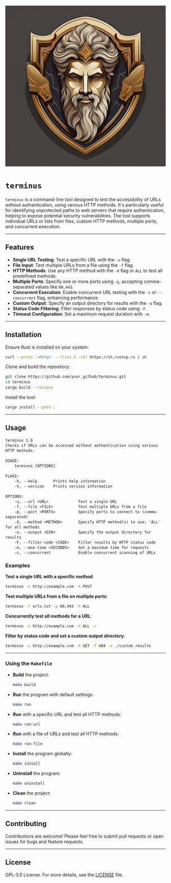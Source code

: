 ![alt tag](rsc/Firefly%20Create%20a%20minimalist%20yet%20powerful%20logo%20inspired%20by%20the%20Roman%20god%20Terminus,%20the%20protector%20of%20b%20(2).jpg)

# `terminus`

`terminus` is a command-line tool designed to test the accessibility of URLs without authentication, using various HTTP methods. It's particularly useful for identifying unprotected paths to web servers that require authentication, helping to expose potential security vulnerabilities. The tool supports individual URLs or lists from files, custom HTTP methods, multiple ports, and concurrent execution.

---

## Features
- **Single URL Testing**: Test a specific URL with the `-u` flag.
- **File Input**: Test multiple URLs from a file using the `-f` flag.
- **HTTP Methods**: Use any HTTP method with the `-X` flag or `ALL` to test all predefined methods.
- **Multiple Ports**: Specify one or more ports using `-p`, accepting comma-separated values like `80,443`.
- **Concurrent Execution**: Enable concurrent URL testing with the `-c` or `--concurrent` flag, enhancing performance.
- **Custom Output**: Specify an output directory for results with the `-o` flag.
- **Status Code Filtering**: Filter responses by status code using `-F`.
- **Timeout Configuration**: Set a maximum request duration with `-m`.

---

## Installation

Ensure Rust is installed on your system:
```bash
curl --proto '=https' --tlsv1.2 -sSf https://sh.rustup.rs | sh
```

Clone and build the repository:
```bash
git clone https://github.com/your_github/terminus.git
cd terminus
cargo build --release
```

Install the tool:
```bash
cargo install --path .
```

---

## Usage

```plaintext
terminus 1.0
Checks if URLs can be accessed without authentication using various HTTP methods.

USAGE:
    terminus [OPTIONS]

FLAGS:
    -h, --help       Prints help information
    -V, --version    Prints version information

OPTIONS:
    -u, --url <URL>             Test a single URL
    -f, --file <FILE>           Test multiple URLs from a file
    -p, --port <PORTS>          Specify ports to connect to (comma-separated)
    -X, --method <METHOD>       Specify HTTP method(s) to use; 'ALL' for all methods
    -o, --output <DIR>          Specify the output directory for results
    -F, --filter-code <CODE>    Filter results by HTTP status code
    -m, --max-time <SECONDS>    Set a maximum time for requests
    -c, --concurrent            Enable concurrent scanning of URLs
```

### Examples

**Test a single URL with a specific method**:
```bash
terminus -u http://example.com -X POST
```

**Test multiple URLs from a file on multiple ports**:
```bash
terminus -f urls.txt -p 80,443 -X ALL
```

**Concurrently test all methods for a URL**:
```bash
terminus -u http://example.com -X ALL -c
```

**Filter by status code and set a custom output directory**:
```bash
terminus -u http://example.com -X GET -F 404 -o ./custom_results
```

---

### Using the `Makefile`

- **Build** the project:
  ```bash
  make build
  ```

- **Run** the program with default settings:
  ```bash
  make run
  ```

- **Run** with a specific URL and test all HTTP methods:
  ```bash
  make run-url
  ```

- **Run** with a file of URLs and test all HTTP methods:
  ```bash
  make run-file
  ```

- **Install** the program globally:
  ```bash
  make install
  ```

- **Uninstall** the program:
  ```bash
  make uninstall
  ```

- **Clean** the project:
  ```bash
  make clean
  ```

---

## Contributing

Contributions are welcome! Please feel free to submit pull requests or open issues for bugs and feature requests.

---

## License

GPL-3.0 License. For more details, see the [LICENSE](LICENSE) file.